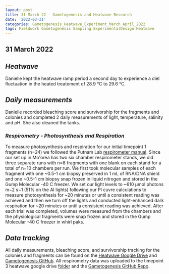 ```yaml
---
layout: post
title: 31 March 22 - Gametogenesis and Heatwave Research
date: '2022-03-31'
categories: Gametogenesis_Heatwave_Experiment_March_April_2022
tags: Fieldwork Gametogenesis Sampling ExperimentalDesign Heatwave
---
```


## 31 March 2022

## *Heatwave*
Danielle kept the heatwave ramp period a second day to experience a diel fluctuation in the heated treatement of 28.9 °C to 29.6 °C.

## *Daily measurements*
Danielle recorded bleaching score and survivorship for the fragments and colonies  and completed 2 daily measurements of light, temperature, salinity and pH. She also cleaned the tanks.

### *Respirometry - Photosynthesis and Respiration*
To measure photosynthesis and respiration for our initial timepoint 1 fragments (n=24) we followed the Putnam Lab [respirometer manual](https://github.com/Putnam-Lab/Lab_Management/blob/master/Lab_Resources/Equipment_Protocols/Respirometry_Protocol/Respirometry_Manual.md). Since our set up in Mo'orea has two six chamber respirometer stands, we did three separate runs with n=8 fragments with one blank on each stand for a total of n=10 chambers per run. We first took molecular samples of each fragment with one ~0.5-1 cm biopsy preserved in 1 mL of RNA/DNA shield and one ~0.5-1 cm biopsy snap frozen in liquid nitrogen and stored in the Gump Molecular -40 C freezer. We set our light levels to ~610 μmol photons m−2 s−1 (51% on the AI lights) following our PI cuvre calculations to measure photosynthesis for ~20 minutes or until a consistent reading was achieved and then we turn off the lights and conducted light-enhanced dark respiration for ~20 minutes or until a consistent reading was achieved. After each trial was completed, volumes were measured from the chambers and the physiological fragments were snap frozen and stored in the Gump Molecular -40 C freezer in whirl paks.

## *Data tracking*
All daily measurements, bleaching score, and survivorship tracking for the colonies and fragments can be found on the [Heatwave Google Drive](https://drive.google.com/drive/u/0/folders/1f0I4fi72gqcFtxoOj08j3n1DRL2GLVKw) and [Gametogenesis GitHub](https://github.com/daniellembecker/Gametogenesis).  All respirometry data was uploaded to the timepoint 3 heatwave google drive [folder](https://drive.google.com/drive/u/0/folders/1wykcZzbVBzUpN8p1ljBnmpcK7hfK2M_2) and the [Gametogenesis GitHub Repo](https://github.com/daniellembecker/Gametogenesis/tree/main/heatwave).
